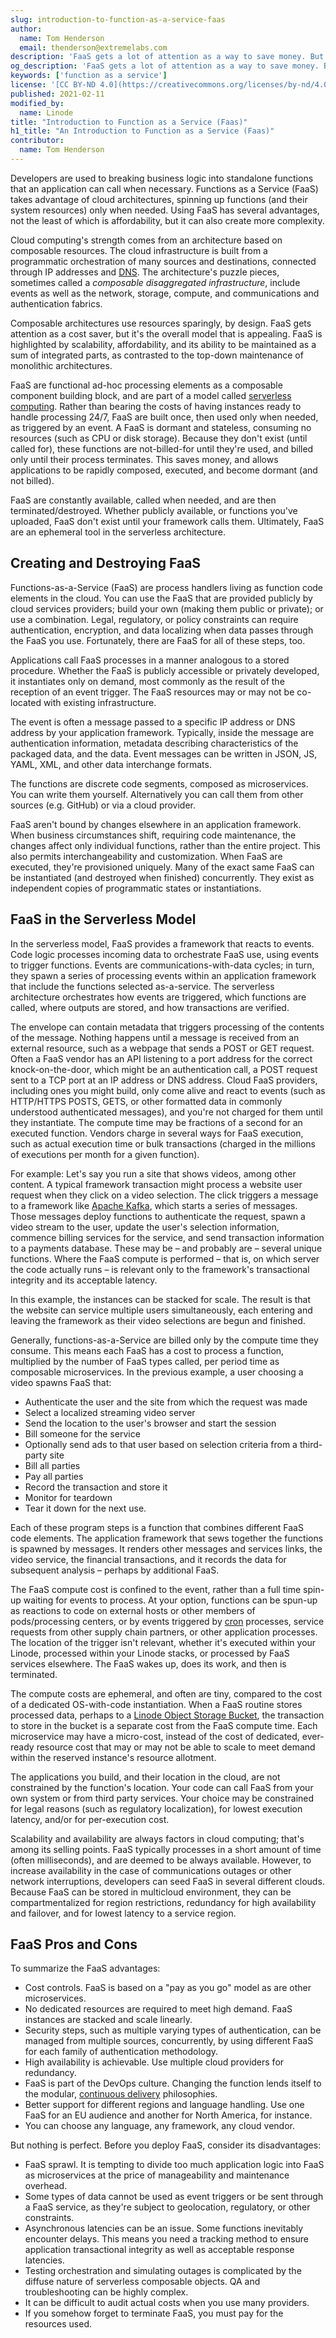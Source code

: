 ```yaml
---
slug: introduction-to-function-as-a-service-faas
author:
  name: Tom Henderson
  email: thenderson@extremelabs.com
description: 'FaaS gets a lot of attention as a way to save money. But the best reason to use FaaS is that your architecture is modeled after composable resource utilization. Its elements are scalable, cheap, and provide an alternative to monolithic architectures.'
og_description: 'FaaS gets a lot of attention as a way to save money. But the best reason to use FaaS is that your architecture is modeled after composable resource utilization. Its elements are scalable, cheap, and provide an alternative to monolithic architectures.'
keywords: ['function as a service']
license: '[CC BY-ND 4.0](https://creativecommons.org/licenses/by-nd/4.0)'
published: 2021-02-11
modified_by:
  name: Linode
title: "Introduction to Function as a Service (Faas)"
h1_title: "An Introduction to Function as a Service (Faas)"
contributor:
  name: Tom Henderson
---
```


Developers are used to breaking business logic into standalone functions that an application can call when necessary. Functions as a Service (FaaS) takes advantage of cloud architectures, spinning up functions (and their system resources) only when needed. Using FaaS has several advantages, not the least of which is affordability, but it can also create more complexity.

Cloud computing's strength comes from an architecture based on composable resources. The cloud infrastructure is built from a programmatic orchestration of many sources and destinations, connected through IP addresses and [DNS](https://www.linode.com/docs/guides/networking/dns/). The architecture's puzzle pieces, sometimes called a *composable disaggregated infrastructure*, include events as well as the network, storage, compute, and communications and authentication fabrics.

Composable architectures use resources sparingly, by design. FaaS gets attention as a cost saver, but it's the overall model that is appealing. FaaS is highlighted by scalability, affordability, and its ability to be maintained as a sum of integrated parts, as contrasted to the top-down maintenance of monolithic architectures.

FaaS are functional ad-hoc processing elements as a composable component building block, and are part of a model called [serverless computing](https://www.linode.com/docs/guides/what-is-serverless-computing/). Rather than bearing the costs of having instances ready to handle processing 24/7, FaaS are built once, then used only when needed, as triggered by an event. A FaaS is dormant and stateless, consuming no resources (such as CPU or disk storage). Because they don't exist (until called for), these functions are not-billed-for until they're used, and billed only until their process terminates. This saves money, and allows applications to be rapidly composed, executed, and become dormant (and not billed).

FaaS are constantly available, called when needed, and are then terminated/destroyed. Whether publicly available, or functions you've uploaded, FaaS don't exist until your framework calls them. Ultimately, FaaS are an ephemeral tool in the serverless architecture.

## Creating and Destroying FaaS

Functions-as-a-Service (FaaS) are process handlers living as function code elements in the cloud. You can use the FaaS that are provided publicly by cloud services providers; build your own (making them public or private); or use a combination. Legal, regulatory, or policy constraints can require authentication, encryption, and data localizing when data passes through the FaaS you use. Fortunately, there are FaaS for all of these steps, too.

Applications call FaaS processes in a manner analogous to a stored procedure. Whether the FaaS is publicly accessible or privately developed, it instantiates only on demand, most commonly as the result of the reception of an event trigger. The FaaS resources may or may not be co-located with existing infrastructure.

The event is often a message passed to a specific IP address or DNS address by your application framework. Typically, inside the message are authentication information, metadata describing characteristics of the packaged data, and the data. Event messages can be written in JSON, JS, YAML, XML, and other data interchange formats.

The functions are discrete code segments, composed as microservices. You can write them yourself. Alternatively you can call them from other sources (e.g. GitHub) or via a cloud provider.

FaaS aren't bound by changes elsewhere in an application framework. When business circumstances shift, requiring code maintenance, the changes affect only individual functions, rather than the entire project. This also permits interchangeability and customization. When FaaS are executed, they're provisioned uniquely. Many of the exact same FaaS can be instantiated (and destroyed when finished) concurrently. They exist as independent copies of programmatic states or instantiations.

## FaaS in the Serverless Model

In the serverless model, FaaS provides a framework that reacts to events. Code logic processes incoming data to orchestrate FaaS use, using events to trigger functions. Events are communications-with-data cycles; in turn, they spawn a series of processing events within an application framework that include the functions selected as-a-service. The serverless architecture orchestrates how events are triggered, which functions are called, where outputs are stored, and how transactions are verified.

The envelope can contain metadata that triggers processing of the contents of the message. Nothing happens until a message is received from an external resource, such as a webpage that sends a POST or GET request. Often a FaaS vendor has an API listening to a port address for the correct knock-on-the-door, which might be an authentication call, a POST request sent to a TCP port at an IP address or DNS address. Cloud FaaS providers, including ones you might build, only come alive and react to events (such as HTTP/HTTPS POSTS, GETS, or other formatted data in commonly understood authenticated messages), and you're not charged for them until they instantiate. The compute time may be fractions of a second for an executed function. Vendors charge in several ways for FaaS execution, such as actual execution time or bulk transactions (charged in the millions of executions per month for a given function).

For example: Let's say you run a site that shows videos, among other content. A typical framework transaction might process a website user request when they click on a video selection. The click triggers a message to a framework like [Apache Kafka](https://kafka.apache.org/), which starts a series of messages. Those messages deploy functions to authenticate the request, spawn a video stream to the user, update the user's selection information, commence billing services for the service, and send transaction information to a payments database. These may be – and probably are – several unique functions. Where the FaaS compute is performed – that is, on which server the code actually runs – is relevant only to the framework's transactional integrity and its acceptable latency.

In this example, the instances can be stacked for scale. The result is that the website can service multiple users simultaneously, each entering and leaving the framework as their video selections are begun and finished.

Generally, functions-as-a-Service are billed only by the compute time they consume. This means each FaaS has a cost to process a function, multiplied by the number of FaaS types called, per period time as composable microservices. In the previous example, a user choosing a video spawns FaaS that:

- Authenticate the user and the site from which the request was made
- Select a localized streaming video server
- Send the location to the user's browser and start the session
- Bill someone for the service
- Optionally send ads to that user based on selection criteria from a third-party site
- Bill all parties
- Pay all parties
- Record the transaction and store it
- Monitor for teardown
- Tear it down for the next use.

Each of these program steps is a function that combines different FaaS code elements. The application framework that sews together the functions is spawned by messages. It renders other messages and services links, the video service, the financial transactions, and it records the data for subsequent analysis – perhaps by additional FaaS.

The FaaS compute cost is confined to the event, rather than a full time spin-up waiting for events to process. At your option, functions can be spun-up as reactions to code on external hosts or other members of pods/processing centers, or by events triggered by [cron](https://www.linode.com/docs/guides/schedule-tasks-with-cron/) processes, service requests from other supply chain partners, or other application processes. The location of the trigger isn't relevant, whether it's executed within your Linode, processed within your Linode stacks, or processed by FaaS services elsewhere. The FaaS wakes up, does its work, and then is terminated.

The compute costs are ephemeral, and often are tiny, compared to the cost of a dedicated OS-with-code instantiation. When a FaaS routine stores processed data, perhaps to a [Linode Object Storage Bucket](https://www.linode.com/products/object-storage/), the transaction to store in the bucket is a separate cost from the FaaS compute time. Each microservice may have a micro-cost, instead of the cost of dedicated, ever-ready resource cost that may or may not be able to scale to meet demand within the reserved instance's resource allotment.

The applications you build, and their location in the cloud, are not constrained by the function's location. Your code can call FaaS from your own system or from third party services. Your choice may be constrained for legal reasons (such as regulatory localization), for lowest execution latency, and/or for per-execution cost.

Scalability and availability are always factors in cloud computing; that's among its selling points. FaaS typically processes in a short amount of time (often milliseconds), and are deemed to be always available. However, to increase availability in the case of communications outages or other network interruptions, developers can seed FaaS in several different clouds. Because FaaS can be stored in multicloud environment, they can be compartmentalized for region restrictions, redundancy for high availability and failover, and for lowest latency to a service region.

## FaaS Pros and Cons

To summarize the FaaS advantages:

- Cost controls. FaaS is based on a "pay as you go" model as are other microservices.
- No dedicated resources are required to meet high demand. FaaS instances are stacked and scale linearly.
- Security steps, such as multiple varying types of authentication, can be managed from multiple sources, concurrently, by using different FaaS for each family of authentication methodology.
- High availability is achievable. Use multiple cloud providers for redundancy.
- FaaS is part of the DevOps culture. Changing the function lends itself to the modular, [continuous delivery](/docs/guides/introduction-ci-cd/) philosophies.
- Better support for different regions and language handling. Use one FaaS for an EU audience and another for North America, for instance.
- You can choose any language, any framework, any cloud vendor.

But nothing is perfect. Before you deploy FaaS, consider its disadvantages:

- FaaS sprawl. It is tempting to divide too much application logic into FaaS as microservices at the price of manageability and maintenance overhead.
- Some types of data cannot be used as event triggers or be sent through a FaaS service, as they're subject to geolocation, regulatory, or other constraints.
- Asynchronous latencies can be an issue. Some functions inevitably encounter delays. This means you need a tracking method to ensure application transactional integrity as well as acceptable response latencies.
- Testing orchestration and simulating outages is complicated by the diffuse nature of serverless composable objects. QA and troubleshooting can be highly complex.
- It can be difficult to audit actual costs when you use many providers.
- If you somehow forget to terminate FaaS, you must pay for the resources used.
